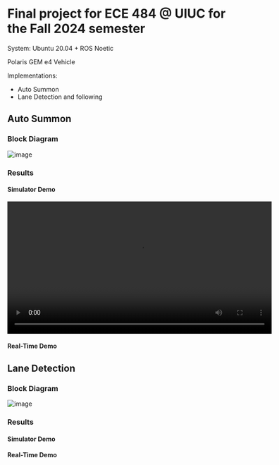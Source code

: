 # Final project for ECE 484 @ UIUC for the Fall 2024 semester
System: Ubuntu 20.04 + ROS Noetic

Polaris GEM e4 Vehicle

Implementations:
  - Auto Summon
  - Lane Detection and following

## Auto Summon
### Block Diagram

![image](https://github.com/user-attachments/assets/7d60a845-2e16-4009-ba98-18643983bdef)

### Results
#### Simulator Demo
<video width="600" controls>
  <source src="https://github.com/brijesh2709/Polaris-GEM-Car-AutoSummon-and-LaneDetection/blob/main/assets/Loop%20Final%20Video.mp4" type="video/mp4">
</video>

#### Real-Time Demo

## Lane Detection
### Block Diagram

![image](https://github.com/user-attachments/assets/e37fbbaa-aaed-4d8c-bd76-8cd184466ac5)

### Results
#### Simulator Demo

#### Real-Time Demo
